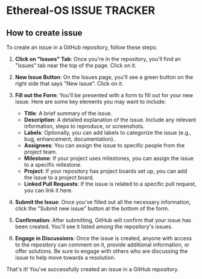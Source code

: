 # Ethereal-OS ISSUE TRACKER
## How to create issue

To create an issue in a GitHub repository, follow these steps:

1. **Click on "Issues" Tab**: Once you're in the repository, you'll find an "Issues" tab near the top of the page. Click on it.

2. **New Issue Button**: On the Issues page, you'll see a green button on the right side that says "New issue". Click on it.

3. **Fill out the Form**: You'll be presented with a form to fill out for your new issue. Here are some key elements you may want to include:
   - **Title**: A brief summary of the issue.
   - **Description**: A detailed explanation of the issue. Include any relevant information, steps to reproduce, or screenshots.
   - **Labels**: Optionally, you can add labels to categorize the issue (e.g., bug, enhancement, documentation).
   - **Assignees**: You can assign the issue to specific people from the project team.
   - **Milestone**: If your project uses milestones, you can assign the issue to a specific milestone.
   - **Project**: If your repository has project boards set up, you can add the issue to a project board.
   - **Linked Pull Requests**: If the issue is related to a specific pull request, you can link it here.

4. **Submit the Issue**: Once you've filled out all the necessary information, click the "Submit new issue" button at the bottom of the form.

5. **Confirmation**: After submitting, GitHub will confirm that your issue has been created. You'll see it listed among the repository's issues.

6. **Engage in Discussions**: Once the issue is created, anyone with access to the repository can comment on it, provide additional information, or offer solutions. Be sure to engage with others who are discussing the issue to help move towards a resolution.

That's it! You've successfully created an issue in a GitHub repository.
